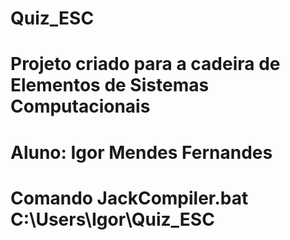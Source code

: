 # Quiz_ESC

# Projeto criado para a cadeira de Elementos de Sistemas Computacionais

# Aluno: Igor Mendes Fernandes

# Comando JackCompiler.bat C:\Users\Igor\Quiz_ESC
